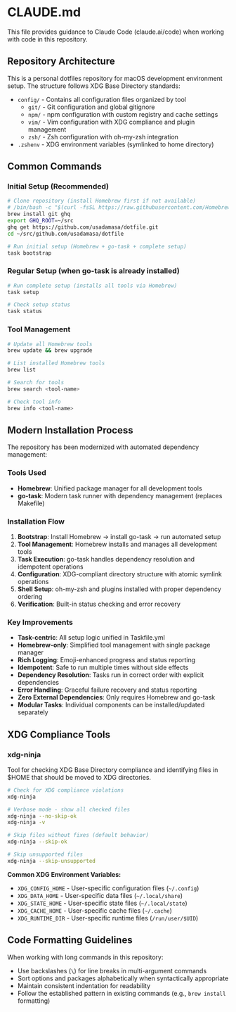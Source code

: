 # CLAUDE.md

This file provides guidance to Claude Code (claude.ai/code) when working with code in this repository.

## Repository Architecture

This is a personal dotfiles repository for macOS development environment setup. The structure follows XDG Base Directory standards:

- `config/` - Contains all configuration files organized by tool
  - `git/` - Git configuration and global gitignore  
  - `npm/` - npm configuration with custom registry and cache settings
  - `vim/` - Vim configuration with XDG compliance and plugin management
  - `zsh/` - Zsh configuration with oh-my-zsh integration
- `.zshenv` - XDG environment variables (symlinked to home directory)

## Common Commands

### Initial Setup (Recommended)
```sh
# Clone repository (install Homebrew first if not available)
# /bin/bash -c "$(curl -fsSL https://raw.githubusercontent.com/Homebrew/install/HEAD/install.sh)"
brew install git ghq
export GHQ_ROOT=~/src
ghq get https://github.com/usadamasa/dotfile.git
cd ~/src/github.com/usadamasa/dotfile

# Run initial setup (Homebrew + go-task + complete setup)
task bootstrap
```

### Regular Setup (when go-task is already installed)
```sh
# Run complete setup (installs all tools via Homebrew)
task setup

# Check setup status
task status
```

### Tool Management
```sh
# Update all Homebrew tools
brew update && brew upgrade

# List installed Homebrew tools
brew list

# Search for tools
brew search <tool-name>

# Check tool info
brew info <tool-name>
```

## Modern Installation Process

The repository has been modernized with automated dependency management:

### Tools Used
- **Homebrew**: Unified package manager for all development tools
- **go-task**: Modern task runner with dependency management (replaces Makefile)

### Installation Flow
1. **Bootstrap**: Install Homebrew → install go-task → run automated setup
2. **Tool Management**: Homebrew installs and manages all development tools
3. **Task Execution**: go-task handles dependency resolution and idempotent operations
4. **Configuration**: XDG-compliant directory structure with atomic symlink operations
5. **Shell Setup**: oh-my-zsh and plugins installed with proper dependency ordering
6. **Verification**: Built-in status checking and error recovery

### Key Improvements
- **Task-centric**: All setup logic unified in Taskfile.yml
- **Homebrew-only**: Simplified tool management with single package manager
- **Rich Logging**: Emoji-enhanced progress and status reporting
- **Idempotent**: Safe to run multiple times without side effects
- **Dependency Resolution**: Tasks run in correct order with explicit dependencies
- **Error Handling**: Graceful failure recovery and status reporting
- **Zero External Dependencies**: Only requires Homebrew and go-task
- **Modular Tasks**: Individual components can be installed/updated separately

## XDG Compliance Tools

### xdg-ninja
Tool for checking XDG Base Directory compliance and identifying files in $HOME that should be moved to XDG directories.

```sh
# Check for XDG compliance violations
xdg-ninja

# Verbose mode - show all checked files
xdg-ninja --no-skip-ok
xdg-ninja -v

# Skip files without fixes (default behavior)
xdg-ninja --skip-ok

# Skip unsupported files
xdg-ninja --skip-unsupported
```

**Common XDG Environment Variables:**
- `XDG_CONFIG_HOME` - User-specific configuration files (`~/.config`)
- `XDG_DATA_HOME` - User-specific data files (`~/.local/share`)
- `XDG_STATE_HOME` - User-specific state files (`~/.local/state`)
- `XDG_CACHE_HOME` - User-specific cache files (`~/.cache`)
- `XDG_RUNTIME_DIR` - User-specific runtime files (`/run/user/$UID`)

## Code Formatting Guidelines

When working with long commands in this repository:
- Use backslashes (`\`) for line breaks in multi-argument commands
- Sort options and packages alphabetically when syntactically appropriate
- Maintain consistent indentation for readability
- Follow the established pattern in existing commands (e.g., `brew install` formatting)
